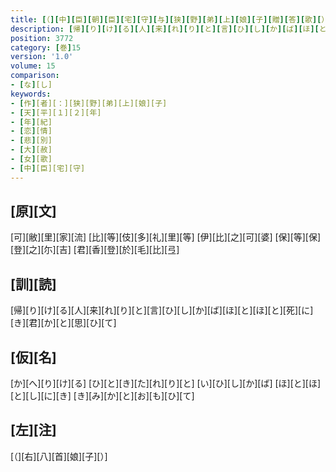 ```yaml
---
title: [（][中][臣][朝][臣][宅][守][与][狭][野][弟][上][娘][子][贈][答][歌][）]
description: [帰][り][け][る][人][来][れ][り][と][言][ひ][し][か][ば][ほ][と][ほ][と][死][に][き][君][か][と][思][ひ][て]
position: 3772
category: [巻]15
version: '1.0'
volume: 15
comparison:
- [な][し]
keywords:
- [作][者][：][狭][野][弟][上][娘][子]
- [天][平][１][２][年]
- [年][紀]
- [恋][情]
- [悲][別]
- [大][赦]
- [女][歌]
- [中][臣][宅][守]
---
```


## [原][文]

[可][敝][里][家][流] [比][等][伎][多][礼][里][等] [伊][比][之][可][婆] [保][等][保][登][之][尓][吉] [君][香][登][於][毛][比][弖]

## [訓][読]

[帰][り][け][る][人][来][れ][り][と][言][ひ][し][か][ば][ほ][と][ほ][と][死][に][き][君][か][と][思][ひ][て]

## [仮][名]

[か][へ][り][け][る] [ひ][と][き][た][れ][り][と] [い][ひ][し][か][ば] [ほ][と][ほ][と][し][に][き] [き][み][か][と][お][も][ひ][て]

## [左][注]

[（][右][八][首][娘][子][）]
